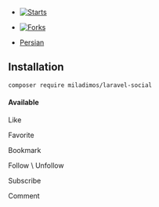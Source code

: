 - [![Starts](https://img.shields.io/github/stars/miladimos/laravel-social?style=flat&logo=github)](https://github.com/miladimos/laravel-social/forks)
- [![Forks](https://img.shields.io/github/forks/miladimos/laravel-social?style=flat&logo=github)](https://github.com/miladimos/laravel-social/stargazers)

- [Persian](README.md)

## Installation

``composer require miladimos/laravel-social``

#### Available 

Like

Favorite

Bookmark

Follow \ Unfollow

Subscribe

Comment
